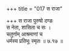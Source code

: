 +++
title = "017 स राजा"

+++
स राजा पुरुषो दण्डः  
स नेता, शासिता च सः ।  
चतुर्णाम् आश्रमाणां च  
धर्मस्य प्रतिभूः स्मृतः  ॥ ७.१७ ॥
